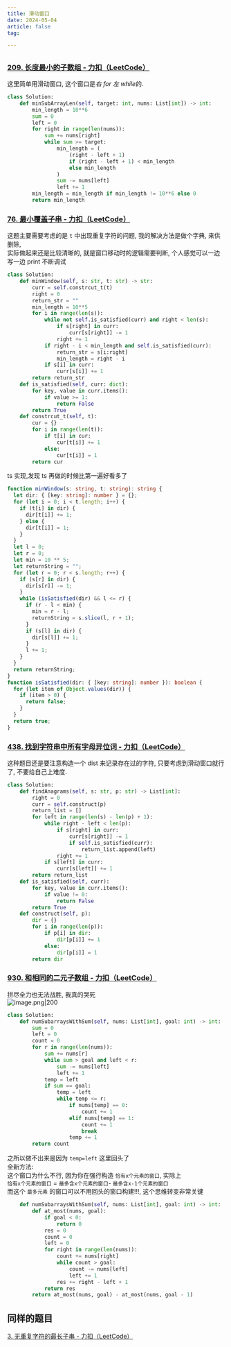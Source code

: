 ```yaml
---
title: 滑动窗口
date: 2024-05-04
article: false
tag:

---
```


##
### [209. 长度最小的子数组 - 力扣（LeetCode）](https://leetcode.cn/problems/minimum-size-subarray-sum/description/)
  
这里简单用滑动窗口, 这个窗口是*右 for 左 while*的.
```python
class Solution:
    def minSubArrayLen(self, target: int, nums: List[int]) -> int:
        min_length = 10**6
        sum = 0
        left = 0
        for right in range(len(nums)):
            sum += nums[right]
            while sum >= target:
                min_length = (
                    (right - left + 1)
                    if (right - left + 1) < min_length
                    else min_length
                )
                sum -= nums[left]
                left += 1
        min_length = min_length if min_length != 10**6 else 0
        return min_length
```


### [76. 最小覆盖子串 - 力扣（LeetCode）](https://leetcode.cn/problems/minimum-window-substring/description/)
  
这题主要需要考虑的是 `t` 中出现重复字符的问题, 我的解决方法是做个字典, 来供删除,  
实际做起来还是比较清晰的, 就是窗口移动时的逻辑需要判断, 个人感觉可以一边写一边 print 不断调试
```python
class Solution:
    def minWindow(self, s: str, t: str) -> str:
        curr = self.constrcut_t(t)
        right = 0
        return_str = ""
        min_length = 10**5
        for i in range(len(s)):
            while not self.is_satisfied(curr) and right < len(s):
                if s[right] in curr:
                    curr[s[right]] -= 1
                right += 1
            if right - i < min_length and self.is_satisfied(curr):
                return_str = s[i:right]
                min_length = right - i
            if s[i] in curr:
                curr[s[i]] += 1
        return return_str
    def is_satisfied(self, curr: dict):
        for key, value in curr.items():
            if value >= 1:
                return False
        return True
    def constrcut_t(self, t):
        cur = {}
        for i in range(len(t)):
            if t[i] in cur:
                cur[t[i]] += 1
            else:
                cur[t[i]] = 1
        return cur
```
ts 实现,发现 ts 再做的时候比第一遍好看多了
```ts
function minWindow(s: string, t: string): string {
  let dir: { [key: string]: number } = {};
  for (let i = 0; i < t.length; i++) {
    if (t[i] in dir) {
      dir[t[i]] += 1;
    } else {
      dir[t[i]] = 1;
    }
  }
  let l = 0;
  let r = 0;
  let min = 10 ** 5;
  let returnString = "";
  for (let r = 0; r < s.length; r++) {
    if (s[r] in dir) {
      dir[s[r]] -= 1;
    }
    while (isSatisfied(dir) && l <= r) {
      if (r - l < min) {
        min = r - l;
        returnString = s.slice(l, r + 1);
      }
      if (s[l] in dir) {
        dir[s[l]] += 1;
      }
      l += 1;
    }
  }
  return returnString;
}
function isSatisfied(dir: { [key: string]: number }): boolean {
  for (let item of Object.values(dir)) {
    if (item > 0) {
      return false;
    }
  }
  return true;
}
```


### [438. 找到字符串中所有字母异位词 - 力扣（LeetCode）](https://leetcode.cn/problems/find-all-anagrams-in-a-string/description/)
  
这种题目还是要注意构造一个 dist 来记录存在过的字符, 只要考虑到滑动窗口就行了, 不要给自己上难度.
```python
class Solution:
    def findAnagrams(self, s: str, p: str) -> List[int]:
        right = 0
        curr = self.construct(p)
        return_list = []
        for left in range(len(s) - len(p) + 1):
            while right - left < len(p):
                if s[right] in curr:
                    curr[s[right]] -= 1
                    if self.is_satisfied(curr):
                        return_list.append(left)
                right += 1
            if s[left] in curr:
                curr[s[left]] += 1
        return return_list
    def is_satisfied(self, curr):
        for key, value in curr.items():
            if value != 0:
                return False
        return True
    def construct(self, p):
        dir = {}
        for i in range(len(p)):
            if p[i] in dir:
                dir[p[i]] += 1
            else:
                dir[p[i]] = 1
        return dir
```


### [930. 和相同的二元子数组 - 力扣（LeetCode）](https://leetcode.cn/problems/binary-subarrays-with-sum/description/)
  
拼尽全力也无法战胜, 我真的哭死  
![image.png|200](https://oss.naglfar28.com/naglfar28/202405060016479.png)
```python
class Solution:
    def numSubarraysWithSum(self, nums: List[int], goal: int) -> int:
        sum = 0
        left = 0
        count = 0
        for r in range(len(nums)):
            sum += nums[r]
            while sum > goal and left < r:
                sum -= nums[left]
                left += 1
            temp = left
            if sum == goal:
                temp = left
                while temp <= r:
                    if nums[temp] == 0:
                        count += 1
                    elif nums[temp] == 1:
                        count += 1
                        break
                    temp += 1
        return count
```
之所以做不出来是因为 `temp=left` 这里回头了  
全新方法:  
这个窗口为什么不行, 因为你在强行构造 `恰有x个元素的窗口`, 实际上  
 `恰有x个元素的窗口` = `最多含x个元素的窗口`- `最多含x-1个元素的窗口`  
 而这个 `最多元素` 的窗口可以不用回头的窗口构建!!!, 这个思维转变非常关键
```python
    def numSubarraysWithSum(self, nums: List[int], goal: int) -> int:
        def at_most(nums, goal):
            if goal < 0:
                return 0
            res = 0
            count = 0
            left = 0
            for right in range(len(nums)):
                count += nums[right]
                while count > goal:
                    count -= nums[left]
                    left += 1
                res += right - left + 1
            return res
        return at_most(nums, goal) - at_most(nums, goal - 1)
```


## 同样的题目
[3. 无重复字符的最长子串 - 力扣（LeetCode）](https://leetcode.cn/problems/longest-substring-without-repeating-characters/description/)
